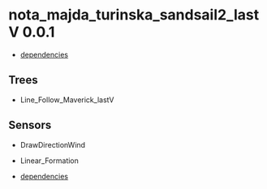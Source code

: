 nota_majda_turinska_sandsail2_lastV 0.0.1
====

* [dependencies](./dependencies.json)

Trees
----

* Line_Follow_Maverick_lastV

Sensors
----

* DrawDirectionWind

* Linear_Formation

* [dependencies](./dependencies.json)


